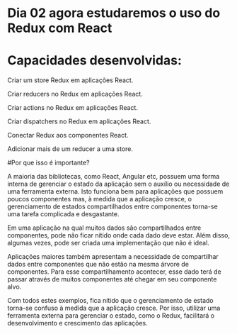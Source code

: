 # Dia 02 agora estudaremos o uso do Redux com React

# Capacidades desenvolvidas:

Criar um store Redux em aplicações React.

Criar reducers no Redux em aplicações React.

Criar actions no Redux em aplicações React.

Criar dispatchers no Redux em aplicações React.

Conectar Redux aos componentes React.

Adicionar mais de um reducer a uma store.

#Por que isso é importante?

A maioria das bibliotecas, como React, Angular etc, possuem uma forma interna de gerenciar o estado da aplicação sem o auxílio ou necessidade de uma ferramenta externa. Isto funciona bem para aplicações que possuem poucos componentes mas, à medida que a aplicação cresce, o gerenciamento de estados compartilhados entre componentes torna-se uma tarefa complicada e desgastante.

Em uma aplicação na qual muitos dados são compartilhados entre componentes, pode não ficar nítido onde cada dado deve estar. Além disso, algumas vezes, pode ser criada uma implementação que não é ideal.

Aplicações maiores também apresentam a necessidade de compartilhar dados entre componentes que não estão na mesma árvore de componentes. Para esse compartilhamento acontecer, esse dado terá de passar através de muitos componentes até chegar em seu componente alvo.

Com todos estes exemplos, fica nítido que o gerenciamento de estado torna-se confuso à medida que a aplicação cresce. Por isso, utilizar uma ferramenta externa para gerenciar o estado, como o Redux, facilitará o desenvolvimento e crescimento das aplicações.